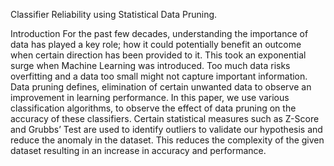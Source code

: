 Classifier Reliability using Statistical Data Pruning.

Introduction
For the past few decades, understanding the importance of data has played a key role; how it could potentially benefit an outcome when certain direction has been provided to it.  This took an exponential surge when Machine Learning was introduced. Too much data risks overfitting and a data too small might not capture important  information. Data pruning defines, elimination of certain unwanted data to observe an improvement in learning performance. In this paper, we use various classification algorithms, to observe the effect of data pruning on the accuracy of these classifiers. Certain statistical measures such as Z-Score and Grubbs’ Test are used to identify outliers to validate our hypothesis and reduce the anomaly in the dataset. This reduces the complexity of the given dataset resulting in an increase in accuracy and performance. 

